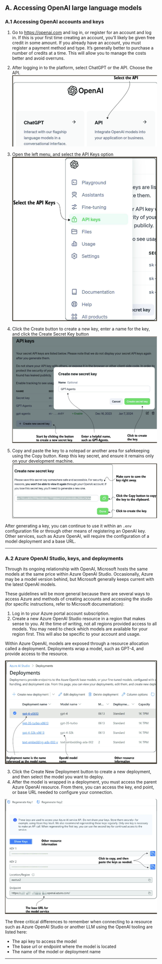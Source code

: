 ## A. Accessing OpenAI large language models
### A.1 Accessing OpenAI accounts and keys
1. Go to https://openai.com and log in, or register for an account and log in. If this is your first time creating an account, you’ll likely be given free credit in some amount. If you already have an account, you must register a payment method and type. It’s generally better to purchase a number of credits at a time. This will allow you to manage the costs better and avoid overruns.

2. After logging in to the platform, select ChatGPT or the API. Choose the API.
![Selecting the API section of the OpenAI platform](A.1.png)

3. Open the left menu, and select the API Keys option
![select the API Keys option](A.2.png)

4. Click the Create button to create a new key, enter a name for the key, and click the Create Secret Key button
![Create the secret API key](A.3.png)

5. Copy and paste the key to a notepad or another area for safekeeping using the Copy button. Keep this key secret, and ensure it remains only on your development machine.
![Copying and pasting the key to a well-known safe location](A.4.png)

After generating a key, you can continue to use it within an `.env` configuration file or through other means of registering an OpenAI key. Other services, such as Azure OpenAI, will require the configuration of a model deployment and a base URL.

---
### A.2 Azure OpenAI Studio, keys, and deployments
Through its ongoing relationship with OpenAI, Microsoft hosts the same models at the same price within Azure OpenAI Studio. Occasionally, Azure may be a model version behind, but Microsoft generally keeps current with the latest OpenAI models.

These guidelines will be more general because there are several ways to access Azure and methods of creating accounts and accessing the studio (for specific instructions, refer to Microsoft documentation):
1. Log in to your Azure portal account subscription. 
2. Create a new Azure OpenAI Studio resource in a region that makes sense to you. At the time of writing, not all regions provided access to all models. You may need to check which models are available for your region first. This will also be specific to your account and usage. 

Within Azure OpenAI, models are exposed through a resource allocation called a deployment. Deployments wrap a model, such as GPT-4, and provide access to the resource.

![Deploying a model through an Azure OpenAI Studio deployment](A.5.png)

3.  Click the Create New Deployment button to create a new deployment, and then select the model you want to deploy. 
4.  After the model is wrapped in a deployment, you must access the parent Azure OpenAI resource. From there, you can access the key, end point, or base URL needed to configure your connection.

![Getting access to the keys and base URL used to access the service](A.6.png)

The three critical differences to remember when connecting to a resource such as Azure OpenAI Studio or another LLM using the OpenAI tooling are listed here:
- The api key to access the model 
- The base url or endpoint where the model is located 
- The name of the model or deployment name

---